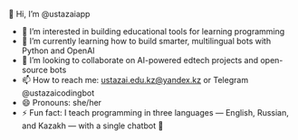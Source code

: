 👋 Hi, I’m @ustazaiapp  
- 👀 I’m interested in building educational tools for learning programming  
- 🌱 I’m currently learning how to build smarter, multilingual bots with Python and OpenAI  
- 💞️ I’m looking to collaborate on AI-powered edtech projects and open-source bots  
- 📫 How to reach me: ustazai.edu.kz@yandex.kz or Telegram @ustazaicodingbot  
- 😄 Pronouns: she/her  
- ⚡ Fun fact: I teach programming in three languages — English, Russian, and Kazakh — with a single chatbot 🤖  

<!---
ustazaiapp/ustazaiapp is a ✨ special ✨ repository because its `README.md` (this file) appears on your GitHub profile.
You can click the Preview link to take a look at your changes.
--->
